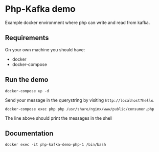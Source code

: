 # Php-Kafka demo

Example docker environment where php can write and read from kafka.

## Requirements

On your own machine you should have:

- docker
- docker-compose

## Run the demo

```
docker-compose up -d
```

Send your message in the querystring by visiting `http://localhost?hello`.

```
docker-compose exec php php /usr/share/nginx/www/public/consumer.php
```

The line above should print the messages in the shell

## Documentation

```
docker exec -it php-kafka-demo-php-1 /bin/bash
```